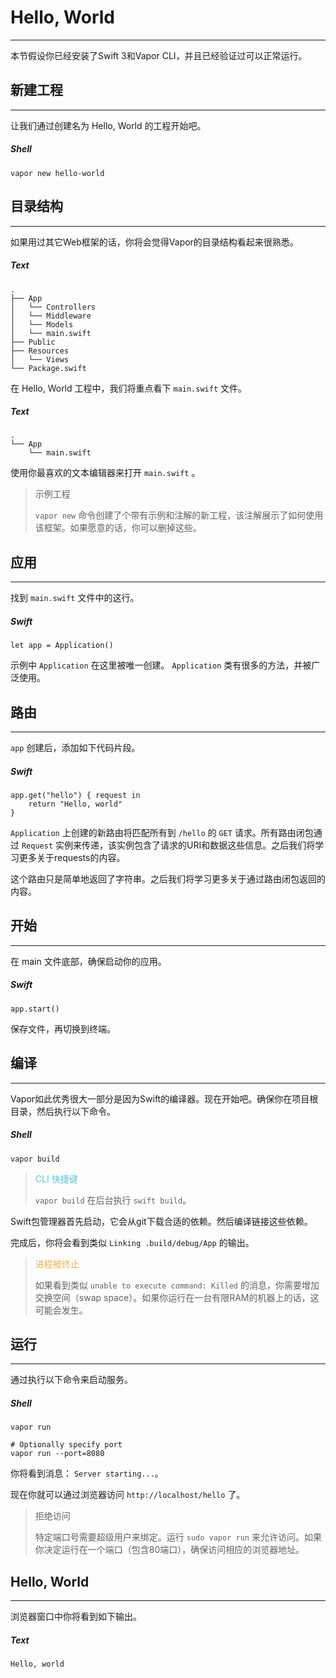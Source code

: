 # Hello, World
---
本节假设你已经安装了Swift 3和Vapor CLI，并且已经验证过可以正常运行。

## 新建工程
---
让我们通过创建名为 Hello, World 的工程开始吧。

##### Shell
```
vapor new hello-world
```

## 目录结构
---
如果用过其它Web框架的话，你将会觉得Vapor的目录结构看起来很熟悉。

##### Text
```
.
├── App
│   └── Controllers
│   └── Middleware
│   └── Models
│   └── main.swift
├── Public
├── Resources
│   └── Views
└── Package.swift
```

在 Hello, World 工程中，我们将重点看下 ```main.swift``` 文件。

##### Text
```
.
└── App
    └── main.swift
```

使用你最喜欢的文本编辑器来打开 ```main.swift``` 。

> 示例工程
> 
> ```vapor new``` 命令创建了个带有示例和注解的新工程，该注解展示了如何使用该框架。如果愿意的话，你可以删掉这些。



## 应用
---
找到 ```main.swift``` 文件中的这行。

##### Swift
```
let app = Application()
```

示例中 ```Application``` 在这里被唯一创建。 ```Application``` 类有很多的方法，并被广泛使用。

## 路由
---
```app``` 创建后，添加如下代码片段。

##### Swift
```
app.get("hello") { request in
    return "Hello, world"
}
```
```Application``` 上创建的新路由将匹配所有到 ```/hello``` 的 ```GET``` 请求。所有路由闭包通过 ```Request``` 实例来传递，该实例包含了请求的URI和数据这些信息。之后我们将学习更多关于requests的内容。

这个路由只是简单地返回了字符串。之后我们将学习更多关于通过路由闭包返回的内容。


## 开始
---
在 main 文件底部，确保启动你的应用。

##### Swift
```
app.start()
```

保存文件，再切换到终端。


## 编译
---
Vapor如此优秀很大一部分是因为Swift的编译器。现在开始吧。确保你在项目根目录，然后执行以下命令。

##### Shell
```
vapor build
```

> <font color="#56C0E0"> CLI 快捷键 </font>
> 
> ```vapor build``` 在后台执行 ```swift build```。


Swift包管理器首先启动，它会从git下载合适的依赖。然后编译链接这些依赖。

完成后，你将会看到类似 ```Linking .build/debug/App``` 的输出。

> <font color="#F2AE43"> 进程被终止 </font>
> 
> 如果看到类似 ```unable to execute command: Killed``` 的消息，你需要增加 交换空间（swap space）。如果你运行在一台有限RAM的机器上的话，这可能会发生。


## 运行
---
通过执行以下命令来启动服务。

##### Shell
```
vapor run

# Optionally specify port
vapor run --port=8080
```

你将看到消息： ```Server starting...```。

现在你就可以通过浏览器访问 ```http://localhost/hello``` 了。

> 拒绝访问
> 
> 特定端口号需要超级用户来绑定。运行 ```sudo vapor run``` 来允许访问。如果你决定运行在一个端口（包含80端口），确保访问相应的浏览器地址。


## Hello, World
---
浏览器窗口中你将看到如下输出。

##### Text
```
Hello, world
```